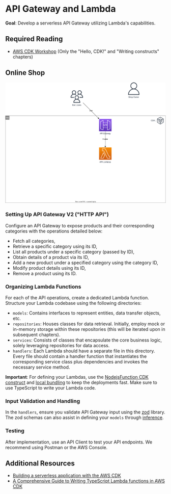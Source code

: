 # API Gateway and Lambda

**Goal**: Develop a serverless API Gateway utilizing Lambda's capabilities.

## Required Reading

- [AWS CDK Workshop](https://cdkworkshop.com/20-typescript/30-hello-cdk.html) (Only the "Hello, CDK!" and "Writing constructs" chapters)

## Online Shop

![Overview](https://raw.githubusercontent.com/msg-CareerPaths/aws-serverless-training/master/chapters/diagrams/010-apigw-and-lambda.drawio.svg "Overview")

### Setting Up API Gateway V2 ("HTTP API")
Configure an API Gateway to expose products and their corresponding categories with the operations detailed below:
 - Fetch all categories,
 - Retrieve a specific category using its ID,
 - List all products under a specific category (passed by ID),
 - Obtain details of a product via its ID,
 - Add a new product under a specified category using the category ID,
 - Modify product details using its ID,
 - Remove a product using its ID.

### Organizing Lambda Functions
For each of the API operations, create a dedicated Lambda function. Structure your Lambda codebase using the following directories:
 - `models`: Contains interfaces to represent entities, data transfer objects, etc.
 - `repositories`: Houses classes for data retrieval. Initially, employ mock or in-memory storage within these repositories (this will be iterated upon in subsequent chapters).
 - `services`: Consists of classes that encapsulate the core business logic, solely leveraging repositories for data access.
 - `handlers`: Each Lambda should have a separate file in this directory. Every file should contain a handler function that instantiates the corresponding service class plus dependencies and invokes the necessary service method.

**Important**: For defining your Lambdas, use the [NodejsFunction CDK construct](https://docs.aws.amazon.com/cdk/api/v2/docs/aws-cdk-lib.aws_lambda_nodejs-readme.html#nodejs-function) and [local bundling](https://docs.aws.amazon.com/cdk/api/v2/docs/aws-cdk-lib.aws_lambda_nodejs-readme.html#local-bundling) to keep the deployments fast. Make sure to use TypeScript to write your Lambda code.

### Input Validation and Handling
In the `handlers`, ensure you validate API Gateway input using the [zod](https://www.npmjs.com/package/zod) library. The zod schemas can also assist in defining your `models` through [inference](https://www.npmjs.com/package/zod#type-inference).

### Testing

After implementation, use an API Client to test your API endpoints. We recommend using Postman or the AWS Console.

## Additional Resources

- [Building a serverless application with the AWS CDK](https://docs.aws.amazon.com/cdk/v2/guide/serverless_example.html)
- [A Comprehensive Guide to Writing TypeScript Lambda functions in AWS CDK](https://bobbyhadz.com/blog/aws-cdk-typescript-lambda)
